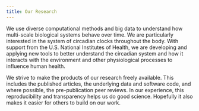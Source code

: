 ```yaml
---
title: Our Research
---
```


We use diverse computational methods and big data to understand how multi-scale biological systems behave over time. We are particularly interested in the system of circadian clocks throughout the body. With support from the U.S. National Institutes of Health, we are developing and applying new tools to better understand the circadian system and how it interacts with the environment and other physiological processes to influence human health.

We strive to make the products of our research freely available. This includes the published articles, the underlying data and software code, and where possible, the pre-publication peer reviews. In our experience, this reproducibility and transparency helps us do good science. Hopefully it also makes it easier for others to build on our work.
